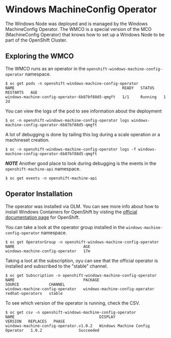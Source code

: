 # Windows MachineConfig Operator

The Windows Node was deployed and is managed by the Windows MachineConfig Operator. The WMCO is a special version of the MCO (MachineConfig Operator) that knows how to set up a Windows Node to be part of the OpenShift Cluster.

## Exploring the WMCO

The WMCO runs as an operator in the `openshift-windows-machine-config-operator` namespace. 

```shell
$ oc get pods -n openshift-windows-machine-config-operator
NAME                                               READY   STATUS    RESTARTS   AGE
windows-machine-config-operator-6b87bf88d5-qmgft   1/1     Running   1          2d
```

You can view the logs of the pod to see information about the deployment

```shell
$ oc -n openshift-windows-machine-config-operator logs windows-machine-config-operator-6b87bf88d5-qmgft
```

A lot of debugging is done by tailing this log during a scale operation or a machineset creation.

```shell
$ oc -n openshift-windows-machine-config-operator logs -f windows-machine-config-operator-6b87bf88d5-qmgft
```

*__NOTE__* Another good place to look during debugging is the events in the `openshift-machine-api` namespace.

```shell
$ oc get events -n openshift-machine-api 
```

## Operator Installation

The operator was installed via OLM. You can see more info about how to install Windows Containers
for OpenShift by visting the [official documentation page](https://docs.openshift.com/container-platform/4.6/windows_containers/windows-containers-release-notes.html) for OpenShift.

You can take a look at the operator group installed in the `windows-machine-config-operator` namespace.

```shell
$ oc get OperatorGroup -n openshift-windows-machine-config-operator 
NAME                              AGE
windows-machine-config-operator   17m
```

Taking a loot at the subscription, oyu can see that the official operator is installed
and subscribed to the "stable" channel.

```shell
$ oc get Subscription -n openshift-windows-machine-config-operator 
NAME                              PACKAGE                           SOURCE             CHANNEL
windows-machine-config-operator   windows-machine-config-operator   redhat-operators   stable
```

To see which version of the operator is running, check the CSV.

```shell
$ oc get csv -n openshift-windows-machine-config-operator
NAME                                     DISPLAY                           VERSION   REPLACES   PHASE
windows-machine-config-operator.v1.0.2   Windows Machine Config Operator   1.0.2                Succeeded
```
